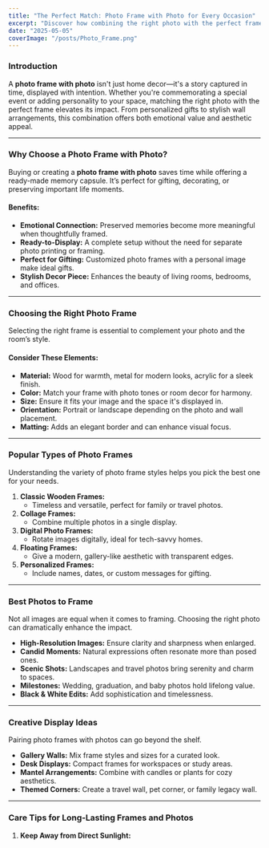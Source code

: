 ```yaml
---
title: "The Perfect Match: Photo Frame with Photo for Every Occasion"
excerpt: "Discover how combining the right photo with the perfect frame enhances memories, decor, and gifting experiences. Learn tips on choosing styles, sizes, and materials to make your moments stand out."
date: "2025-05-05"
coverImage: "/posts/Photo_Frame.png"
---
```


### Introduction

A **photo frame with photo** isn't just home decor—it's a story captured in time, displayed with intention. Whether you're commemorating a special event or adding personality to your space, matching the right photo with the perfect frame elevates its impact. From personalized gifts to stylish wall arrangements, this combination offers both emotional value and aesthetic appeal.

---

### Why Choose a Photo Frame with Photo?

Buying or creating a **photo frame with photo** saves time while offering a ready-made memory capsule. It’s perfect for gifting, decorating, or preserving important life moments.

#### Benefits:

- **Emotional Connection:** Preserved memories become more meaningful when thoughtfully framed.
- **Ready-to-Display:** A complete setup without the need for separate photo printing or framing.
- **Perfect for Gifting:** Customized photo frames with a personal image make ideal gifts.
- **Stylish Decor Piece:** Enhances the beauty of living rooms, bedrooms, and offices.

---

### Choosing the Right Photo Frame

Selecting the right frame is essential to complement your photo and the room’s style.

#### Consider These Elements:

- **Material:** Wood for warmth, metal for modern looks, acrylic for a sleek finish.
- **Color:** Match your frame with photo tones or room decor for harmony.
- **Size:** Ensure it fits your image and the space it's displayed in.
- **Orientation:** Portrait or landscape depending on the photo and wall placement.
- **Matting:** Adds an elegant border and can enhance visual focus.

---

### Popular Types of Photo Frames

Understanding the variety of photo frame styles helps you pick the best one for your needs.

1. **Classic Wooden Frames:**
   - Timeless and versatile, perfect for family or travel photos.
2. **Collage Frames:**
   - Combine multiple photos in a single display.
3. **Digital Photo Frames:**
   - Rotate images digitally, ideal for tech-savvy homes.
4. **Floating Frames:**
   - Give a modern, gallery-like aesthetic with transparent edges.
5. **Personalized Frames:**
   - Include names, dates, or custom messages for gifting.

---

### Best Photos to Frame

Not all images are equal when it comes to framing. Choosing the right photo can dramatically enhance the impact.

- **High-Resolution Images:** Ensure clarity and sharpness when enlarged.
- **Candid Moments:** Natural expressions often resonate more than posed ones.
- **Scenic Shots:** Landscapes and travel photos bring serenity and charm to spaces.
- **Milestones:** Wedding, graduation, and baby photos hold lifelong value.
- **Black & White Edits:** Add sophistication and timelessness.

---

### Creative Display Ideas

Pairing photo frames with photos can go beyond the shelf.

- **Gallery Walls:** Mix frame styles and sizes for a curated look.
- **Desk Displays:** Compact frames for workspaces or study areas.
- **Mantel Arrangements:** Combine with candles or plants for cozy aesthetics.
- **Themed Corners:** Create a travel wall, pet corner, or family legacy wall.

---

### Care Tips for Long-Lasting Frames and Photos

1. **Keep Away from Direct Sunlight:**

